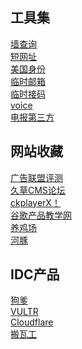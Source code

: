 ## 工具集
[墙查询](https://www.cq5999.com/)  
[短网址](http://dwz.wailian.work/)  
[美国身份](http://haoweichi.com/)</br>
[临时邮箱](https://t.odmail.cn/)</br>
[临时接码](https://www.becmd.com/)</br>
[voice](https://voice.google.com/u/0/messages)</br>
[电报第三方](https://bettergram.io/)</br>


## 网站收藏
[广告联盟评测](http://www.lianmeng.la/)</br>
[久草CMS论坛](https://bbs.9ccms.net/)</br>
[ckplayerX！](https://www.51ckx.com/)</br>
[谷歌产品教学网](http://googlegv.cn/)</br>
[养鸡场](https://github.com/keke270/yangjichangfabuye/blob/master/README.md)</br>
[河豚](http://zhiliao.icu/#/login)</br>

## IDC产品
[狗爹](https://sg.godaddy.com/)</br>
[VULTR](https://my.vultr.com/)</br>
[Cloudflare](https://www.cloudflare.com/)</br>
[搬瓦工](https://bandwagonhost.com/)</br>
